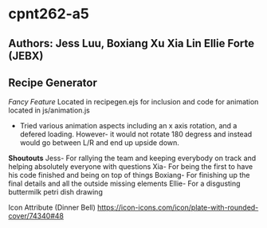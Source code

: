 # cpnt262-a5 

## Authors: Jess Luu, Boxiang Xu Xia Lin Ellie Forte (JEBX)
## Recipe Generator

*Fancy Feature* 
Located in recipegen.ejs for inclusion and code for animation located in js/animation.js 
- Tried various animation aspects including an x axis rotation, and a defered loading. However- it would not rotate 180 degress and instead would go between L/R and end up upside down.


**Shoutouts** 
Jess- For rallying the team and keeping everybody on track and helping absolutely everyone with questions 
Xia- For being the first to have his code finished and being on top of things
Boxiang- For finishing up the final details and all the outside missing elements 
Ellie- For a disgusting buttermilk petri dish drawing 


Icon Attribute (Dinner Bell)
https://icon-icons.com/icon/plate-with-rounded-cover/74340#48

